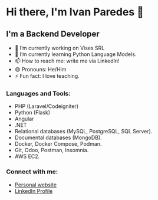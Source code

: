 # Hi there, I'm Ivan Paredes 👋

## I'm a Backend Developer

- 🔭 I’m currently working on Vises SRL
- 🌱 I’m currently learning Python Language Models.
- 📫 How to reach me: write me via LinkedIn!
- 😄 Pronouns: He/Him
- ⚡ Fun fact: I love teaching.

### Languages and Tools:

* PHP (Laravel/Codeigniter)
* Python (Flask)
* Angular
* .NET
* Relational databases (MySQL, PostgreSQL, SQL Server).
* Documental databases (MongoDB).
* Docker, Docker Compose, Podman.
* Git, Odoo, Postman, Insomnia.
* AWS EC2.

### Connect with me:

* [Personal website](https://fivanparedes.github.io)
* [LinkedIn Profile](https://linkedin.com/in/fivanparedes)

